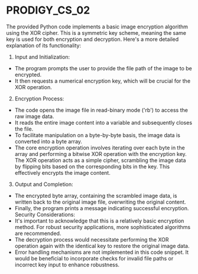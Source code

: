# PRODIGY_CS_02

The provided Python code implements a basic image encryption algorithm using the XOR cipher. This is a symmetric key scheme, meaning the same key is used for both encryption and decryption. Here's a more detailed explanation of its functionality:
1. Input and Initialization:
 * The program prompts the user to provide the file path of the image to be encrypted.
 * It then requests a numerical encryption key, which will be crucial for the XOR operation.
2. Encryption Process:
 * The code opens the image file in read-binary mode ('rb') to access the raw image data.
 * It reads the entire image content into a variable and subsequently closes the file.
 * To facilitate manipulation on a byte-by-byte basis, the image data is converted into a byte array.
 * The core encryption operation involves iterating over each byte in the array and performing a bitwise XOR operation with the encryption key. The XOR operation acts as a simple cipher, scrambling the image data by flipping bits based on the corresponding bits in the key. This effectively encrypts the image content.
3. Output and Completion:
 * The encrypted byte array, containing the scrambled image data, is written back to the original image file, overwriting the original content.
 * Finally, the program prints a message indicating successful encryption.
Security Considerations:
 * It's important to acknowledge that this is a relatively basic encryption method. For robust security applications, more sophisticated algorithms are recommended.
 * The decryption process would necessitate performing the XOR operation again with the identical key to restore the original image data.
 * Error handling mechanisms are not implemented in this code snippet. It would be beneficial to incorporate checks for invalid file paths or incorrect key input to enhance robustness.